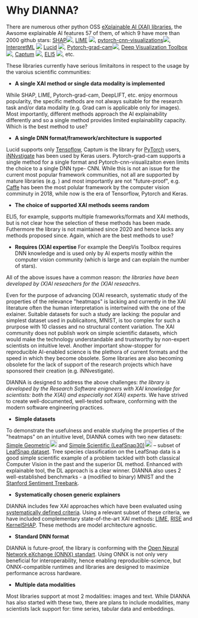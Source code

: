 <!-- this file contains the Statement of Need for JOSS -->

# Why DIANNA?

There are numerous other python OSS [eXplainable AI (XAI) libraries](https://github.com/wangyongjie-ntu/Awesome-explainable-AI#python-librariessort-in-alphabeta-order), the Awsome explainable AI features 57 of them, of which 9 have more than 2000 github stars:
[SHAP](https://github.com/slundberg/shap)![](https://img.shields.io/github/stars/slundberg/shap.svg?style=social),
[LIME](https://github.com/marcotcr/lime) ![](https://img.shields.io/github/stars/marcotcr/lime.svg?style=social),
[pytorch-cnn-visualizations](https://github.com/utkuozbulak/pytorch-cnn-visualizations)![](https://img.shields.io/github/stars/utkuozbulak/pytorch-cnn-visualizations?style=social),
[InterpretML](https://github.com/interpretml/interpret) ![](https://img.shields.io/github/stars/InterpretML/interpret.svg?style=social)
[Lucid](https://github.com/tensorflow/lucid) ![](https://img.shields.io/github/stars/tensorflow/lucid.svg?style=social),
[Pytorch-grad-cam](https://github.com/jacobgil/pytorch-grad-cam)![](https://img.shields.io/github/stars/jacobgil/pytorch-grad-cam?style=social),
[Deep Visualization Toolbox](https://github.com/yosinski/deep-visualization-toolbox) ![](https://img.shields.io/github/stars/yosinski/deep-visualization-toolbox?style=social),
[Captum](https://github.com/pytorch/captum) ![](https://img.shields.io/github/stars/pytorch/captum.svg?style=social), 
[ELI5](https://github.com/TeamHG-Memex/eli5) ![](https://img.shields.io/github/stars/TeamHG-Memex/eli5.svg?style=social), etc.

These libraries currently have serious limitaitons in respect to the usage by the varoius scientific communities:

* **A single XAI method or single data modality is implemented**

While SHAP, LIME, Pytorch-grad-cam, DeepLIFT, etc. enjoy enormous popularity, the specific methods are not always suitable for the research task and/or data modality (e.g. Grad cam is applicable only for images). Most importantly, different methods approach the AI explainability differently and so a single method provides limited explainability capacity. Which is the best method to use?

* **A single DNN format/framework/architecture is supported**

Lucid supports only [Tensoflow](https://www.tensorflow.org/), Captum is the library for [PyTorch](https://pytorch.org/) users, [iNNvstigate](https://github.com/albermax/innvestigate) has been used by Keras users. Pytorch-grad-cam supports a single method for a single format and Pytorch-cnn-visualizaiton even limits the choice to a single DNN type- CNN. While this is not an issue for the current most popular framework communities, not all are supported by mature libraries (e.g. ) and most importantly are not "future-proof", e.g. [Caffe](https://caffe.berkeleyvision.org/) has been the most polular framework by the computer vision comminuty in 2018, while now is the era of Tensorflow, Pytorch and Keras.  

* **The choice of supported XAI methods seems random**

ELI5, for example, supports multiple frameworks/formats and XAI methods, but is not clear how the selection of these methods has been made. Futhermore the library is not maintained since 2020 and hence lacks any methods proposed since. Again, which are the best methods to use?

* **Requires (X)AI expertise**
For example the DeepVis Toolbox requires DNN knowledge and is used only by AI experts mostly within the computer vision community (which is large and can explain the number of stars). 

All of the above issues have a common reason: _the libraries have been developed by (X)AI reseachers for the (X)AI reseachrs_.
 
Even for the purpose of advancing (X)AI research, systematic study of the properties of the relevance "heatmaps" is lacking and currently in the XAI literature often the human interpretation is intertwined with the one of the exlainer. Suitable datasets for such a study are lacking: the popular and simplest dataset used in publicaitons,  MNIST, is too complex for such a prurpose with 10 classes and no structural content variation. The XAI community does not publish work on simple scientific datasets, which would make the technology understandable and trustworthy by non-expert scientists on intuitive level. Another important show-stopper for reproducible AI-enabled science is the plethora of current formats and the speed in which they become obsolete. Some libraries are also becoming obsolete for the lack of support of the research projects which have sponsored their creation (e.g. iNNvestigate).

DIANNA is designed to address the above challenges: _the library is developed by the Research Software enigneers with XAI knowledge for scientists: both the X(AI) and especially not X(AI) experts._ We have strived to create well-documented, well-tested software, conforming with the modern software engineering practices.

*	**Simple datasets**

To demonstrate the usefulness and enable studying the properties of the "heatmaps" on an intuitive level, DIANNA comes with two new datasets: [Simple Geometric](https://doi.org/10.5281/zenodo.5012824)<img width="20" alt="SimpleGeometric Logo" src="https://user-images.githubusercontent.com/3244249/151817429-80f38846-8a4b-4471-a4c9-df7d19b668e5.png">
 and [Simple Scientific (LeafSnap30)](https://doi.org/10.5281/zenodo.5061352)<img width="20" alt="LeafSnap30 Logo" src="https://user-images.githubusercontent.com/3244249/151817480-649ad3b7-2b4b-4aa3-a5d6-ebfaa6aa614a.png"> – subset of [LeafSnap dataset](http://leafsnap.com/dataset/). Tree species classification on the LeafSnap data is a good simple scientific example of a problem tackled with both classical Computer Vision in the past and the superior DL method. Enhanced with explainable tool, the DL approach is a clear winner. DIANNA also uses 2 well-established benchmarks - a (modified to binary) MNIST and the [Stanford Sentiment Treebank](https://nlp.stanford.edu/sentiment/index.html).
 
*	**Systematically chosen generic explainers**

DIANNA includes few XAI approaches which have been evaluated using [systematically defined criteria](https://arxiv.org/ftp/arxiv/papers/1912/1912.05100.pdf). Using a relevant subset of these criteria, we have included complementary state-of-the-art XAI methods: [LIME](https://www.kdd.org/kdd2016/papers/files/rfp0573-ribeiroA.pdf), [RISE](http://bmvc2018.org/contents/papers/1064.pdf) and [KernelSHAP](https://proceedings.neurips.cc/paper/2017/file/8a20a8621978632d76c43dfd28b67767-Paper.pdf). These methods are model architecture agnostic.

*	**Standard DNN format**

DIANNA is future-proof, the library is conforming with the [Open Neural Network eXchange (ONNX) standart](https://onnx.ai/). Using ONNX is not only very beneficial for interoperability, hence enabling reproducible-science, but ONNX-compatible runtimes and libraries are designed to maximize performance across hardware. 

* **Multiple data modalities** 

Most libraries support at most 2 modalities: images and text. While DIANNA has also started with these two, there are plans to include modalities, many scientists lack support for: time series, tabular data and embeddings. 

